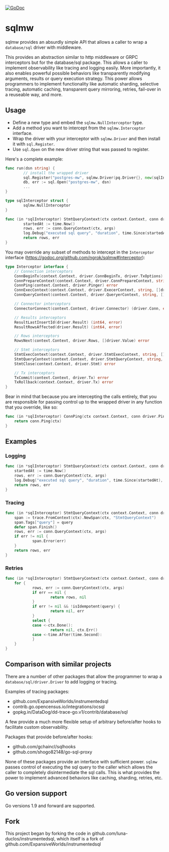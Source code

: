 [![GoDoc](https://godoc.org/github.com/ngrok/sqlmw?status.svg)](https://godoc.org/github.com/ngrok/sqlmw)

# sqlmw
sqlmw provides an absurdly simple API that allows a caller to wrap a `database/sql` driver
with middleware.

This provides an abstraction similar to http middleware or GRPC interceptors but for the database/sql package.
This allows a caller to implement observability like tracing and logging easily. More importantly, it also enables
powerful possible behaviors like transparently modifying arguments, results or query execution strategy. This power allows programmers to implement
functionality like automatic sharding, selective tracing, automatic caching, transparent query mirroring, retries, fail-over 
in a reuseable way, and more.

## Usage

- Define a new type and embed the `sqlmw.NullInterceptor` type.
- Add a method you want to intercept from the `sqlmw.Interceptor` interface.
- Wrap the driver with your interceptor with `sqlmw.Driver` and then install it with `sql.Register`.
- Use `sql.Open` on the new driver string that was passed to register.

Here's a complete example:

```go
func run(dsn string) {
        // install the wrapped driver
        sql.Register("postgres-mw", sqlmw.Driver(pq.Driver{}, new(sqlInterceptor)))
        db, err := sql.Open("postgres-mw", dsn)
        ...
}

type sqlInterceptor struct {
        sqlmw.NullInterceptor
}

func (in *sqlInterceptor) StmtQueryContext(ctx context.Context, conn driver.StmtQueryContext, query string, args []driver.NamedValue) (driver.Rows, error) {
        startedAt := time.Now()
        rows, err := conn.QueryContext(ctx, args)
        log.Debug("executed sql query", "duration", time.Since(startedAt), "query", query, "args", args, "err", err)
        return rows, err
}
```

You may override any subset of methods to intercept in the `Interceptor` interface (https://godoc.org/github.com/ngrok/sqlmw#Interceptor):

```go
type Interceptor interface {
    // Connection interceptors
    ConnBeginTx(context.Context, driver.ConnBeginTx, driver.TxOptions) (driver.Tx, error)
    ConnPrepareContext(context.Context, driver.ConnPrepareContext, string) (driver.Stmt, error)
    ConnPing(context.Context, driver.Pinger) error
    ConnExecContext(context.Context, driver.ExecerContext, string, []driver.NamedValue) (driver.Result, error)
    ConnQueryContext(context.Context, driver.QueryerContext, string, []driver.NamedValue) (driver.Rows, error)

    // Connector interceptors
    ConnectorConnect(context.Context, driver.Connector) (driver.Conn, error)

    // Results interceptors
    ResultLastInsertId(driver.Result) (int64, error)
    ResultRowsAffected(driver.Result) (int64, error)

    // Rows interceptors
    RowsNext(context.Context, driver.Rows, []driver.Value) error

    // Stmt interceptors
    StmtExecContext(context.Context, driver.StmtExecContext, string, []driver.NamedValue) (driver.Result, error)
    StmtQueryContext(context.Context, driver.StmtQueryContext, string, []driver.NamedValue) (driver.Rows, error)
    StmtClose(context.Context, driver.Stmt) error

    // Tx interceptors
    TxCommit(context.Context, driver.Tx) error
    TxRollback(context.Context, driver.Tx) error
}
```

Bear in mind that because you are intercepting the calls entirely, that you are responsible for passing control up to the wrapped
driver in any function that you override, like so:

```go
func (in *sqlInterceptor) ConnPing(ctx context.Context, conn driver.Pinger) error {
    return conn.Ping(ctx)
}
```

## Examples

### Logging

```go
func (in *sqlInterceptor) StmtQueryContext(ctx context.Context, conn driver.StmtQueryContext, query string, args []driver.NamedValue) (driver.Rows, error) {
    startedAt := time.Now()
    rows, err := conn.QueryContext(ctx, args)
    log.Debug("executed sql query", "duration", time.Since(startedAt), "query", query, "args", args, "err", err)
    return rows, err
}
```

### Tracing

```go
func (in *sqlInterceptor) StmtQueryContext(ctx context.Context, conn driver.StmtQueryContext, query string, args []driver.NamedValue) (driver.Rows, error) {
    span := trace.FromContext(ctx).NewSpan(ctx, "StmtQueryContext")
    span.Tags["query"] = query
    defer span.Finish()
    rows, err := conn.QueryContext(ctx, args)
    if err != nil {
            span.Error(err)
    }
    return rows, err
}
```

### Retries

```go
func (in *sqlInterceptor) StmtQueryContext(ctx context.Context, conn driver.StmtQueryContext, query string, args []driver.NamedValue) (driver.Rows, error) {
    for {
            rows, err := conn.QueryContext(ctx, args)
            if err == nil {
                    return rows, nil
            }
            if err != nil && !isIdempotent(query) {
                    return nil, err
            }
            select {
            case <-ctx.Done():
                    return nil, ctx.Err()
            case <-time.After(time.Second):
            }
    }
}
```


## Comparison with similar projects

There are a number of other packages that allow the programmer to wrap a `database/sql/driver.Driver` to add logging or tracing.

Examples of tracing packages:
  - github.com/ExpansiveWorlds/instrumentedsql
  - contrib.go.opencensus.io/integrations/ocsql
  - gopkg.in/DataDog/dd-trace-go.v1/contrib/database/sql

A few provide a much more flexible setup of arbitrary before/after hooks to facilitate custom observability.

Packages that provide before/after hooks:
  - github.com/gchaincl/sqlhooks
  - github.com/shogo82148/go-sql-proxy

None of these packages provide an interface with sufficient power. `sqlmw` passes control of executing the
sql query to the caller which allows the caller to completely disintermediate the sql calls. This is what provides
the power to implement advanced behaviors like caching, sharding, retries, etc.

## Go version support

Go versions 1.9 and forward are supported.

## Fork

This project began by forking the code in github.com/luna-duclos/instrumentedsql, which itself is a fork of github.com/ExpansiveWorlds/instrumentedsql
